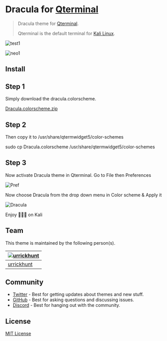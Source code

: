 # Dracula for [Qterminal](https://www.kali.org/)

>Dracula theme for [Qterminal](https://www.kali.org/).
> 
> Qterminal is the default terminal for [Kali Linux](https://www.kali.org/).

![test1](https://user-images.githubusercontent.com/96319944/233419212-1c6f9956-fc76-4b62-ac40-557012ce2e6e.png)

![neo1](https://user-images.githubusercontent.com/96319944/233419228-cefb7c02-f8b9-4d79-b710-0d5e3f127feb.png)

## Install

## Step 1

Simply download the dracula.colorscheme.

[Dracula.colorscheme.zip](https://github.com/urrickhunt/Dracula-for-Qterminal/files/11264474/Dracula.colorscheme.zip)

## Step 2

Then copy it to /usr/share/qtermwidget5/color-schemes

  sudo cp Dracula.colorscheme /usr/share/qtermwidget5/color-schemes

## Step 3

Now activate Dracula theme in Qterminal.
Go to File then Preferences

![Pref](https://user-images.githubusercontent.com/96319944/232853823-d31e08e3-1ecc-459d-856d-4caed3b9ed2d.png)

Now choose Dracula from the drop down menu in Color scheme & Apply it

![Dracula](https://user-images.githubusercontent.com/96319944/232854275-32c45486-3418-4b88-ac99-f314c6a9ae1e.png)

Enjoy 🧛🏻‍♂️ on Kali

## Team

This theme is maintained by the following person(s).

| [![urrickhunt](https://github.com/urrickhunt.png?size=100)](https://github.com/urrickhunt) |
| ---------------------------------------------------------------------------------------- |
| [urrickhunt](https://github.com/urrickhunt)                                               |

## Community

- [Twitter](https://twitter.com/draculatheme) - Best for getting updates about themes and new stuff.
- [GitHub](https://github.com/dracula/dracula-theme/discussions) - Best for asking questions and discussing issues.
- [Discord](https://draculatheme.com/discord-invite) - Best for hanging out with the community.

## License

[MIT License](./LICENSE)
